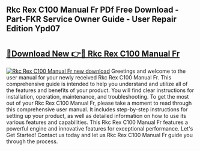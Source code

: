 ## Rkc Rex C100 Manual Fr PDf Free Download - Part-FKR Service Owner Guide - User Repair Edition Ypd07

# <h2><a href="http://bc84797.oget.top/?id=Rkc+Rex+C100+Manual+Fr">🔗Download New 👉🔴 Rkc Rex C100 Manual Fr</a></h2>

[![Rkc Rex C100 Manual Fr new download](https://i.imgur.com/5g1atiW.png)](http://bc84797.oget.top/?id=Rkc+Rex+C100+Manual+Fr)
Greetings and welcome to the user manual for your newly received Rkc Rex C100 Manual Fr. This comprehensive guide is intended to help you understand and utilize all of the features and benefits of your product. You will find clear instructions for installation, operation, maintenance, and troubleshooting. To get the most out of your Rkc Rex C100 Manual Fr, please take a moment to read through this comprehensive user manual. It includes step-by-step instructions for setting up your product, as well as detailed information on how to use its various features and capabilities. This Rkc Rex C100 Manual Fr features a powerful engine and innovative features for exceptional performance. Let's Get Started! Contact us today and let us Rkc Rex C100 Manual Fr guide you through the process.

